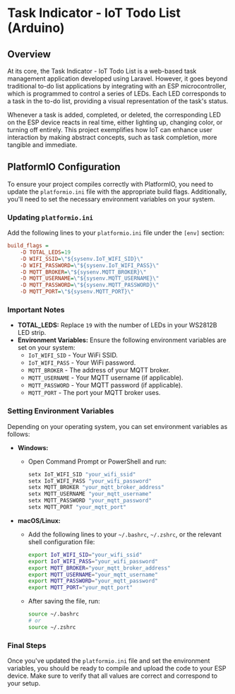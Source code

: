 # Task Indicator - IoT Todo List (Arduino)

## Overview
At its core, the Task Indicator - IoT Todo List is a web-based task management application developed using Laravel. However, it goes beyond traditional to-do list applications by integrating with an ESP microcontroller, which is programmed to control a series of LEDs. Each LED corresponds to a task in the to-do list, providing a visual representation of the task's status.

Whenever a task is added, completed, or deleted, the corresponding LED on the ESP device reacts in real time, either lighting up, changing color, or turning off entirely. This project exemplifies how IoT can enhance user interaction by making abstract concepts, such as task completion, more tangible and immediate.

## PlatformIO Configuration

To ensure your project compiles correctly with PlatformIO, you need to update the `platformio.ini` file with the appropriate build flags. Additionally, you'll need to set the necessary environment variables on your system.

### Updating `platformio.ini`

Add the following lines to your `platformio.ini` file under the `[env]` section:

```ini
build_flags = 
    -D TOTAL_LEDS=19
    -D WIFI_SSID=\"${sysenv.IoT_WIFI_SID}\"
    -D WIFI_PASSWORD=\"${sysenv.IoT_WIFI_PASS}\"
    -D MQTT_BROKER=\"${sysenv.MQTT_BROKER}\"
    -D MQTT_USERNAME=\"${sysenv.MQTT_USERNAME}\"
    -D MQTT_PASSWORD=\"${sysenv.MQTT_PASSWORD}\"
    -D MQTT_PORT=\"${sysenv.MQTT_PORT}\"
```

### Important Notes

- **TOTAL_LEDS:** Replace `19` with the number of LEDs in your WS2812B LED strip.
- **Environment Variables:** Ensure the following environment variables are set on your system:
  - `IoT_WIFI_SID` - Your WiFi SSID.
  - `IoT_WIFI_PASS` - Your WiFi password.
  - `MQTT_BROKER` - The address of your MQTT broker.
  - `MQTT_USERNAME` - Your MQTT username (if applicable).
  - `MQTT_PASSWORD` - Your MQTT password (if applicable).
  - `MQTT_PORT` - The port your MQTT broker uses.

### Setting Environment Variables

Depending on your operating system, you can set environment variables as follows:

- **Windows:**
  - Open Command Prompt or PowerShell and run:
    ```sh
    setx IoT_WIFI_SID "your_wifi_ssid"
    setx IoT_WIFI_PASS "your_wifi_password"
    setx MQTT_BROKER "your_mqtt_broker_address"
    setx MQTT_USERNAME "your_mqtt_username"
    setx MQTT_PASSWORD "your_mqtt_password"
    setx MQTT_PORT "your_mqtt_port"
    ```

- **macOS/Linux:**
  - Add the following lines to your `~/.bashrc`, `~/.zshrc`, or the relevant shell configuration file:
    ```sh
    export IoT_WIFI_SID="your_wifi_ssid"
    export IoT_WIFI_PASS="your_wifi_password"
    export MQTT_BROKER="your_mqtt_broker_address"
    export MQTT_USERNAME="your_mqtt_username"
    export MQTT_PASSWORD="your_mqtt_password"
    export MQTT_PORT="your_mqtt_port"
    ```

  - After saving the file, run:
    ```sh
    source ~/.bashrc
    # or
    source ~/.zshrc
    ```

### Final Steps

Once you've updated the `platformio.ini` file and set the environment variables, you should be ready to compile and upload the code to your ESP device. Make sure to verify that all values are correct and correspond to your setup.
